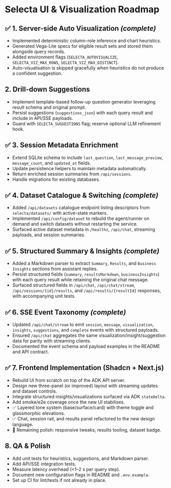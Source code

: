 # Selecta UI & Visualization Roadmap

## ✅ 1. Server-side Auto Visualization *(complete)*
- Implemented deterministic column-role inference and chart heuristics.
- Generated Vega-Lite specs for eligible result sets and stored them alongside query records.
- Added environment flags (`SELECTA_AUTOVISUALIZE`, `SELECTA_VIZ_MAX_ROWS`, `SELECTA_VIZ_MAX_DISTINCT`).
- Auto-visualisation is skipped gracefully when heuristics do not produce a confident suggestion.

## 2. Drill-down Suggestions
- Implement template-based follow-up question generator leveraging result schema and original prompt.
- Persist suggestions (`suggestions_json`) with each query result and include in API/SSE payloads.
- Guard with `SELECTA_SUGGESTIONS` flag; reserve optional LLM refinement hook.

## ✅ 3. Session Metadata Enrichment
- Extend SQLite schema to include `last_question`, `last_message_preview`, `message_count`, and `updated_at` fields.
- Update persistence helpers to maintain metadata automatically.
- Return enriched session summaries from `/api/sessions`.
- Handle migrations for existing databases.

## ✅ 4. Dataset Catalogue & Switching *(complete)*
- Added `/api/datasets` catalogue endpoint listing descriptors from `selecta/datasets/` with active-state markers.
- Implemented `/api/config/dataset` to rebuild the agent/runner on demand and switch datasets without restarting the service.
- Surfaced active dataset metadata in `/healthz`, `/api/chat`, streaming payloads, and session summaries.

## ✅ 5. Structured Summary & Insights *(complete)*
- Added a Markdown parser to extract `Summary`, `Results`, and `Business Insights` sections from assistant replies.
- Persist structured fields (`summary`, `resultsMarkdown`, `businessInsights`) with each query result while retaining the original chat message.
- Surfaced structured fields in `/api/chat`, `/api/chat/stream`, `/api/sessions/{id}/results`, and `/api/results/{resultId}` responses, with accompanying unit tests.

## ✅ 6. SSE Event Taxonomy *(complete)*
- Updated `/api/chat/stream` to emit `session`, `message`, `visualization`, `insights`, `suggestions`, and `complete` events with structured payloads.
- Ensured `/api/chat` aggregates the same visualization/insight/suggestion data for parity with streaming clients.
- Documented the event schema and payload examples in the README and API contract.

## ✅ 7. Frontend Implementation (Shadcn + Next.js)
- Rebuild UI from scratch on top of the ADK API server.
- Design new three-panel (or improved) layout with streaming updates and dataset controls.
- Integrate structured insights/visualizations surfaced via ADK `stateDelta`.
- Add smoke/e2e coverage once the new UI stabilises.
- ✅ Layered tone system (base/surface/card) with theme toggle and glassmorphic elevations.
- ✅ Chat, session rail, and results panel refactored to the new design language.
- 🔄 Remaining polish: responsive tweaks, results tooling, dataset badge.

## 8. QA & Polish
- Add unit tests for heuristics, suggestions, and Markdown parser.
- Add API/SSE integration tests.
- Measure latency overhead (<1–2 s per query step).
- Document new configuration flags in README and `.env.example`.
- Set up CI for lint/tests if not already in place.
